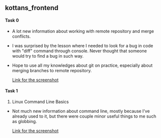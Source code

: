 ## kottans_frontend

#### Task 0
- A lot new information about working with remote repository and merge conflicts.
- I was surprised by the lesson where I needed to look for a bug in code with "diff" command through console. Never thought that someone would try to find a bug in such way.
- Hope to use all my knowledges about git on practice, especially about merging branches to remote repository.

	[Link for the screenshot](/task_0/git_finished.png)

#### Task 1
1. Linux Command Line Basics
- Not much new information about command line, mostly because I've already used to it, but there were couple minor useful things to me such as globbing.

	[Link for the screenshot](/task_1/Command_line_finished.png)
